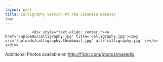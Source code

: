 ```yaml
---
layout: post
title: Calligraphy Session At The Japanese Embassy
tag: 
---
```



                <div style="text-align: center;"><a href='/uploads/calligraphy.jpg' title='calligraphy.jpg'><img src='/uploads/calligraphy.thumbnail.jpg' alt='calligraphy.jpg' /></a></div>
<p>Additional Photos available on <a href="http://flickr.com/photos/mazedlx"><a href="http://flickr.com/photos/mazedlx">http://flickr.com/photos/mazedlx</a></a></p>
            
